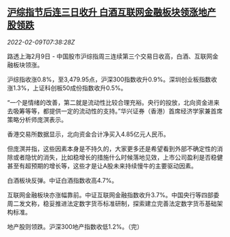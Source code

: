 <!--1644393662000-->
[沪综指节后连三日收升 白酒互联网金融板块领涨地产股领跌](https://cn.reuters.com/article/china-stock-market-close-0209-idCNKBS2KE0ML)
------

<div><i>2022-02-09T07:38:28Z</i></div><p>路透上海2月9日 - 中国股市沪综指周三连续第三个交易日收高，白酒、互联网金融板块领涨。</p><p>沪综指收涨0.8%，至3,479.95点，沪深300指数收升0.9%。深圳创业板指数收涨1.3%，上证科创板50成份指数收升0.5%。</p><p>“一个是情绪的改善，第二就是流动性比较合理充裕。央行的投放，北向资金进来去吸筹等等，都提供一定的流动性的支持。”华兴证券（香港）首席经济学家兼首席策略分析师庞溟表示。</p><p>香港交易所数据显示，北向资金合计净买入4.85亿元人民币。</p><p>但庞溟并指，这些因素本身是不持久的，大家更多还是希望看到外部不确定性的消除或者隐忧的消失，比如稳增长的措施什么时候落地见效，上市公司盈利是否稳健甚至有超预期的增长等，这些才是让A股未来持续慢牛的主要驱动因素。</p><p>白酒板块反弹。中证白酒指数收高4.7%。</p><p>互联网金融板块亦涨幅靠前。中证互联网金融指数收升3.7%。中国央行等四部委周二发文称，稳妥推进法定数字货币标准研制，探索建立完善法定数字货币基础架构标准。</p><p>地产股则领跌。沪深300地产指数收低1.2%。（完）</p>
